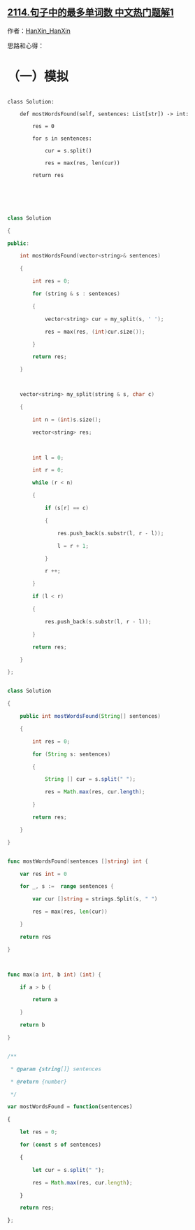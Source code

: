 ## [2114.句子中的最多单词数 中文热门题解1](https://leetcode.cn/problems/maximum-number-of-words-found-in-sentences/solutions/100000/cpython3javagojavascript-1chun-mo-ni-by-a1a4b)

作者：[HanXin_HanXin](https://leetcode.cn/u/HanXin_HanXin)

思路和心得：

# （一）模拟

```python3 []
class Solution:
    def mostWordsFound(self, sentences: List[str]) -> int:
        res = 0
        for s in sentences:
            cur = s.split()
            res = max(res, len(cur))
        return res
        
        
```

```c++ []
class Solution 
{
public:
    int mostWordsFound(vector<string>& sentences) 
    {
        int res = 0;
        for (string & s : sentences)
        {
            vector<string> cur = my_split(s, ' ');
            res = max(res, (int)cur.size());
        }
        return res;
    }

    vector<string> my_split(string & s, char c)
    {
        int n = (int)s.size();
        vector<string> res;
        
        int l = 0;
        int r = 0;
        while (r < n)
        {
            if (s[r] == c)
            {
                res.push_back(s.substr(l, r - l));
                l = r + 1;
            }
            r ++;
        }
        if (l < r)
        {
            res.push_back(s.substr(l, r - l));
        }
        return res;
    }
};
```

```java []
class Solution 
{
    public int mostWordsFound(String[] sentences) 
    {
        int res = 0;
        for (String s: sentences)
        {
            String [] cur = s.split(" ");
            res = Math.max(res, cur.length);
        }
        return res;
    }
}
```

```go []
func mostWordsFound(sentences []string) int {
    var res int = 0
    for _, s :=  range sentences {
        var cur []string = strings.Split(s, " ")
        res = max(res, len(cur))
    }
    return res
}

func max(a int, b int) (int) {
    if a > b {
        return a
    }
    return b
}
```

```javaScript []
/**
 * @param {string[]} sentences
 * @return {number}
 */
var mostWordsFound = function(sentences) 
{
    let res = 0;
    for (const s of sentences)
    {
        let cur = s.split(" ");
        res = Math.max(res, cur.length);
    }
    return res;
};
```